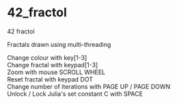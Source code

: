 # 42_fractol
42 fractol

Fractals drawn using multi-threading

Change colour with key[1-3]  
Change fractal with keypad[1-3]  
Zoom with mouse SCROLL WHEEL  
Reset fractal with keypad DOT  
Change number of iterations with PAGE UP / PAGE DOWN  
Unlock / Lock Julia's set constant C with SPACE  
